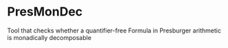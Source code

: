# PresMonDec
Tool that checks whether a quantifier-free Formula in Presburger arithmetic is monadically decomposable
